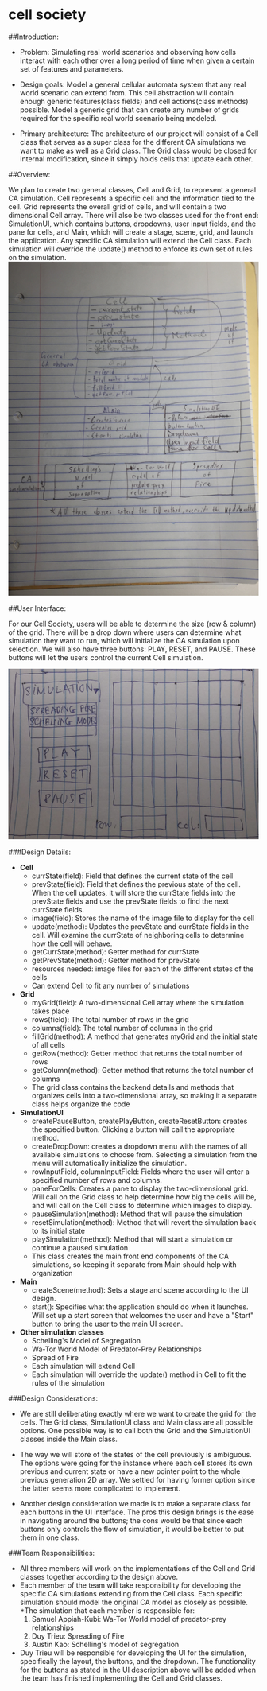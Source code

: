 cell society
====

##Introduction:

* Problem: Simulating real world scenarios and observing how cells interact with each other over a long period of time when given a certain set of features and parameters. 

* Design goals: Model a general cellular automata system that any real world scenario can extend from. 
This cell abstraction will contain enough generic features(class fields) and cell actions(class methods) possible.
Model a generic grid that can create any number of grids required for the specific real world scenario being modeled.

* Primary architecture: The architecture of our project will consist of a Cell class that serves as a super class for the different CA simulations we want to make as well as a Grid class. 
The Grid class would be closed for internal modification, since it simply holds cells that update each other. 
 
 
##Overview:

We plan to create two general classes, Cell and Grid, to represent a general CA simulation. Cell represents a specific cell and the information tied to the cell. Grid represents the overall grid of cells, and will contain a two dimensional Cell array. There will also be two classes used for the front end: SimulationUI, which contains buttons, dropdowns, user input fields, and the pane for cells, and Main, which will create a stage, scene, grid, and launch the application. Any specific CA simulation will extend the Cell class. Each simulation will override the update() method to enforce its own set of rules on the simulation.
![Overall Class Design](Overall_Design.JPG "Current Design")

##User Interface:

For our Cell Society, users will be able to determine the size (row & column) of 
the grid. There will be a drop down where users can determine what simulation they want 
to run, which will initialize the CA simulation upon selection. We will also have three 
buttons: PLAY, RESET, and PAUSE. These buttons will let the users control the current Cell simulation. 

![UI sketch design](UI_Design.png "An alternate design")

###Design Details:

* **Cell**
    * currState(field): Field that defines the current state of the cell
    * prevState(field): Field that defines the previous state of the cell. When the cell updates, it will store the currState fields into the prevState fields and use the prevState fields to find the next currState fields.
    * image(field): Stores the name of the image file to display for the cell
    * update(method): Updates the prevState and currState fields in the cell. Will examine the currState of neighboring cells to determine how the cell will behave.
    * getCurrState(method): Getter method for currState
    * getPrevState(method): Getter method for prevState
    * resources needed: image files for each of the different states of the cells
    * Can extend Cell to fit any number of simulations
* **Grid**
    * myGrid(field): A two-dimensional Cell array where the simulation takes place
    * rows(field): The total number of rows in the grid
    * columns(field): The total number of columns in the grid
    * fillGrid(method): A method that generates myGrid and the initial state of all cells
    * getRow(method): Getter method that returns the total number of rows
    * getColumn(method): Getter method that returns the total number of columns
    * The grid class contains the backend details and methods that organizes cells into a two-dimensional array, so making it a separate class helps organize the code
* **SimulationUI**
    * createPauseButton, createPlayButton, createResetButton: creates the specified button. Clicking a button will call the appropriate method.
    * createDropDown: creates a dropdown menu with the names of all available simulations to choose from. Selecting a simulation from the menu will automatically initialize the simulation.
    * rowInputField, columnInputField: Fields where the user will enter a specified number of rows and columns.
    * paneForCells: Creates a pane to display the two-dimensional grid. Will call on the Grid class to help determine how big the cells will be, and will call on the Cell class to determine which images to display.
    * pauseSimulation(method): Method that will pause the simulation
    * resetSimulation(method): Method that will revert the simulation back to its initial state
    * playSimulation(method): Method that will start a simulation or continue a paused simulation
    * This class creates the main front end components of the CA simulations, so keeping it separate from Main should help with organization
* **Main**
    * createScene(method): Sets a stage and scene according to the UI design.
    * start(): Specifies what the application should do when it launches. Will set up a start screen that welcomes the user and have a "Start" button to bring the user to the main UI screen.
* **Other simulation classes**
    * Schelling's Model of Segregation
    * Wa-Tor World Model of Predator-Prey Relationships
    * Spread of Fire
    * Each simulation will extend Cell
    * Each simulation will override the update() method in Cell to fit the rules of the simulation

###Design Considerations:
* We are still deliberating exactly where we want to create the grid for the cells. 
The Grid class, SimulationUI class and Main class are all possible options. 
One possible way is to call both the Grid and the SimulationUI classes inside the Main class.

* The way we will store of the states of the cell previously is ambiguous. The options were going for the instance 
where each cell stores its own previous and current state or have a new pointer point to the whole 
previous generation 2D array. We settled for having former option since the latter seems more 
complicated to implement. 

* Another design consideration we made is to make a separate class for each buttons in the UI interface. 
The pros this design brings is the ease in navigating around the buttons; the cons would be that since 
each buttons only controls the flow of simulation, it would be better to put them in one class.

###Team Responsibilities:
* All three members will work on the implementations of the Cell and Grid classes together according to the design above.
* Each member of the team will take responsibility for developing the specific CA simulations extending from the Cell class.
Each specific simulation should model the original CA model as closely as possible.
*The simulation that each member is responsible for:
  1. Samuel Appiah-Kubi: Wa-Tor World model of predator-prey relationships
  2. Duy Trieu: Spreading of Fire
  3. Austin Kao: Schelling's model of segregation
* Duy Trieu will be responsible for developing the UI for the simulation, specifically
the layout, the buttons, and the dropdown. The functionality for the buttons as 
stated in the UI description above will be added when the team has finished implementing the Cell and Grid
classes.